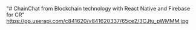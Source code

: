 "# ChainChat from Blockchain technology with React Native and Firebase for CR" 
https://pp.userapi.com/c841620/v841620337/65ce2/3CJtu_pWMMM.jpg
